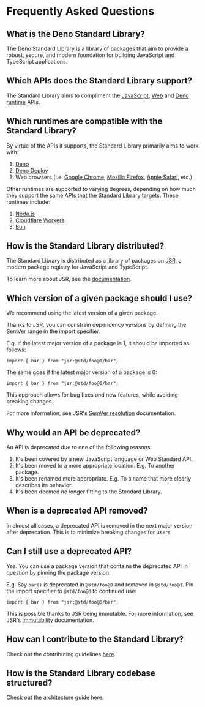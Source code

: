 # Frequently Asked Questions

## What is the Deno Standard Library?

The Deno Standard Library is a library of packages that aim to provide a robust,
secure, and modern foundation for building JavaScript and TypeScript
applications.

## Which APIs does the Standard Library support?

The Standard Library aims to compliment the
[JavaScript](https://developer.mozilla.org/en-US/docs/Web/JavaScript/Reference),
[Web](https://developer.mozilla.org/en-US/docs/Web/API) and
[Deno runtime](https://deno.land/api) APIs.

## Which runtimes are compatible with the Standard Library?

By virtue of the APIs it supports, the Standard Library primarily aims to work
with:

1. [Deno](https://deno.com/)
1. [Deno Deploy](https://deno.com/deploy)
1. Web browsers (i.e. [Google Chrome](https://www.google.com.au/chrome/),
   [Mozilla Firefox](https://www.mozilla.org/firefox/),
   [Apple Safari](https://www.apple.com/safari/), etc.)

Other runtimes are supported to varying degrees, depending on how much they
support the same APIs that the Standard Library targets. These runtimes include:

1. [Node.js](https://nodejs.org/)
1. [Cloudflare Workers](https://workers.cloudflare.com/)
1. [Bun](https://bun.sh/)

## How is the Standard Library distributed?

The Standard Library is distributed as a library of packages on
[JSR](https://jsr.io/), a modern package registry for JavaScript and TypeScript.

To learn more about JSR, see the [documentation](https://jsr.io/docs).

## Which version of a given package should I use?

We recommend using the latest version of a given package.

Thanks to JSR, you can constrain dependency versions by defining the SemVer
range in the import specifier.

E.g. If the latest major version of a package is 1, it should be imported as
follows:

```ts, ignore
import { bar } from "jsr:@std/foo@1/bar";
```

The same goes if the latest major version of a package is 0:

```ts, ignore
import { bar } from "jsr:@std/foo@0/bar";
```

This approach allows for bug fixes and new features, while avoiding breaking
changes.

For more information, see JSR's
[SemVer resolution](https://jsr.io/docs/using-packages#semver-resolution)
documentation.

## Why would an API be deprecated?

An API is deprecated due to one of the following reasons:

1. It's been covered by a new JavaScript language or Web Standard API.
1. It's been moved to a more appropriate location. E.g. To another package.
1. It's been renamed more appropriate. E.g. To a name that more clearly
   describes its behavior.
1. It's been deemed no longer fitting to the Standard Library.

## When is a deprecated API removed?

In almost all cases, a deprecated API is removed in the next major version after
deprecation. This is to minimize breaking changes for users.

## Can I still use a deprecated API?

Yes. You can use a package version that contains the deprecated API in question
by pinning the package version.

E.g. Say `bar()` is deprecated in `@std/foo@0` and removed in `@std/foo@1`. Pin
the import specifier to `@std/foo@0` to continued use:

```ts, ignore
import { bar } from "jsr:@std/foo@0/bar";
```

This is possible thanks to JSR being immutable. For more information, see JSR's
[Immutability](https://jsr.io/docs/immutability) documentation.

## How can I contribute to the Standard Library?

Check out the contributing guidelines [here](CONTRIBUTING.md).

## How is the Standard Library codebase structured?

Check out the architecture guide [here](ARCHITECTURE.md).

